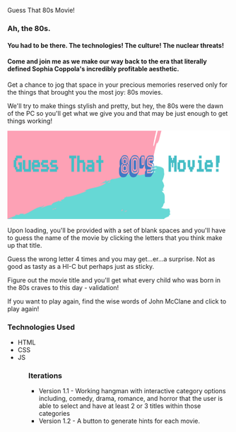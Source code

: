 Guess That 80s Movie!

<h3> Ah, the 80s. </h3>

<h4>You had to be there. The technologies! The culture! The nuclear threats!</h4>

<h4>Come and join me as we make our way back to the era that literally defined Sophia Coppola's incredibly profitable aesthetic.</h4>

<p>Get a chance to jog that space in your precious memories reserved only for the things that brought you the most joy: 80s movies.</p>

<p>We'll try to make things stylish and pretty, but hey, the 80s were the dawn of the PC so you'll get what we give you and that may be just enough to get things working!</p>

<img src ="images/gametitle.png" width="600" height="200">

<p>Upon loading, you'll be provided with a set of blank spaces and you'll have to guess the name of the movie by clicking the letters that you think make up that title.</p>

<p>Guess the wrong letter 4 times and you may get...er...a surprise. Not as good as tasty as a HI-C but perhaps just as sticky.</p>

<p>Figure out the movie title and you'll get what every child who was born in the 80s craves to this day - validation!</p>

<p>If you want to play again, find the wise words of John McClane and click to play again!</p>


<h3>Technologies Used</h3>
<ul>
<li>HTML</li>
<li>CSS</li>
<li>JS</li>
<ul>


<h3>Iterations</h3>
<ul>
<li>Version 1.1 - Working hangman with interactive category options including, comedy, drama, romance, and horror that the user is able to select and have at least 2 or 3 titles within those categories</li>
<li>Version 1.2 - A button to generate hints for each movie.</li>
<ul>
